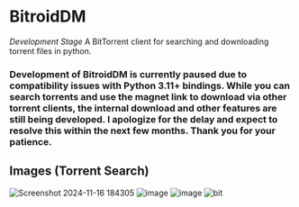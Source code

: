 # BitroidDM
*Development Stage* A BitTorrent client for searching and downloading torrent files in python.
### Development of BitroidDM is currently paused due to compatibility issues with Python 3.11+ bindings. While you can search torrents and use the magnet link to download via other torrent clients, the internal download and other features are still being developed. I apologize for the delay and expect to resolve this within the next few months. Thank you for your patience.
## Images (Torrent Search)
![Screenshot 2024-11-16 184305](https://github.com/user-attachments/assets/68e12ac0-6933-44e2-a65c-ada5195fac55)
![image](https://github.com/user-attachments/assets/0aa68aab-1b33-43dc-b57a-866f1e9fa707)
![image](https://github.com/user-attachments/assets/39a35656-e132-451e-99e5-fac2ede46829)
![bit](https://github.com/user-attachments/assets/442ee3d5-7b00-4e04-b59b-295ab295ccb2)
